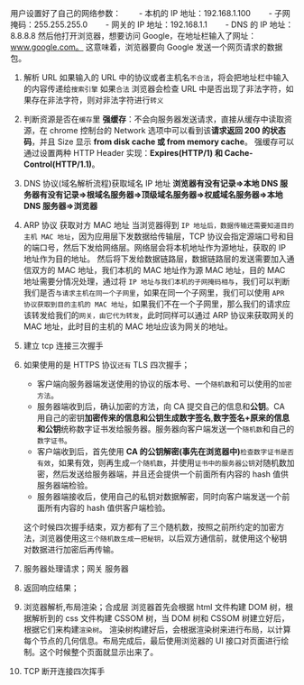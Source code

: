 用户设置好了自己的网络参数：
　　- 本机的 IP 地址：192.168.1.100
　　- 子网掩码：255.255.255.0
　　- 网关的 IP 地址：192.168.1.1
　　- DNS 的 IP 地址：8.8.8.8
然后他打开浏览器，想要访问 Google，在地址栏输入了网址：www.google.com。
这意味着，浏览器要向 Google 发送一个网页请求的数据包。

1. 解析 URL
   如果输入的 URL 中的协议或者主机名`不合法`，将会把地址栏中输入的内容传递给`搜索引擎`
   如果`合法` 浏览器会检查 URL 中是否出现了非法字符，如果存在非法字符，则对非法字符进行`转义`
2. 判断资源是否在`缓存`里
   **强缓存**：不会向服务器发送请求，直接从缓存中读取资源，在 chrome 控制台的 Network 选项中可以看到该**请求返回 200 的状态码**，并且 Size 显示 **from disk cache 或 from memory cache**。
   强缓存可以通过设置两种 HTTP Header 实现：**Expires(HTTP/1) 和 Cache-Control(HTTP/1.1)**。
3. DNS 协议(域名解析流程)获取域名 IP 地址
   **浏览器有没有记录=>本地 DNS 服务器有没有记录=>根域名服务器=>顶级域名服务器=>权威域名服务器=>本地 DNS 服务器=>浏览器**
4. ARP 协议 获取对方 MAC 地址
   当浏览器得到 `IP 地址后，数据传输还需要知道目的主机 MAC 地址`，因为应用层下发数据给传输层，TCP 协议会指定源端口号和目的端口号，然后下发给网络层。网络层会将本机地址作为源地址，获取的 IP 地址作为目的地址。
   然后将下发给数据链路层，数据链路层的发送需要加入通信双方的 MAC 地址，我们本机的 MAC 地址作为源 MAC 地址，目的 MAC 地址需要分情况处理，通过将 `IP 地址与我们本机的子网掩码相与`，我们可以判断我们是否`与请求主机在同一个子网里`，如果在同一个子网里，我们可以使用 `APR 协议获取到目的主机的 MAC 地址`，如果我们不在一个子网里，那么我们的请求应该转发给我们的`网关，由它代为转发`，此时同样可以通过 ARP 协议来获取网关的 MAC 地址，此时目的主机的 MAC 地址应该为网关的地址。
5. 建立 tcp 连接三次握手
6. 如果使用的是 HTTPS 协议`还有` TLS 四次握手；

   - 客户端向服务器端发送使用的协议的版本号、一个`随机数`和可以使用的`加密方法`。

   <!-- 非对称加密阶段 -->

   - 服务器端收到后，确认加密的方法，向 CA 提交自己的信息和**公钥**。CA 用自己的密钥**加密传来的信息和公钥生成数字签名**,**数字签名+原来的信息和公钥**统称数字证书发给服务器。服务器向客户端发送一个`随机数`和自己的`数字证书`。
   - 客户端收到后，首先使用 **CA 的公钥解密(事先在浏览器中)**`检查数字证书是否有效`，如果有效，则再生成`一个随机数`，并使用`证书中的服务器公钥`对随机数加密，然后发送给服务器端，并且还会提供一个前面所有内容的 hash 值供服务器端检验。
   - 服务器端接收后，使用自己的私钥对数据解密，同时向客户端发送一个前面所有内容的 hash 值供客户端检验。

   <!-- 对称加密阶段 -->

   这个时候四次握手结束，双方都有了三个随机数，按照之前所约定的加密方法，浏览器使用这`三个随机数生成一把秘钥`，以后双方通信前，就使用这个秘钥对数据进行加密后再传输。

7. 服务器处理请求；网关 服务器
8. 返回响应结果；
9. 浏览器解析,布局渲染；合成层
   浏览器首先会根据 html 文件构建 DOM 树，根据解析到的 css 文件构建 CSSOM 树，当 DOM 树和 CSSOM 树建立好后，根据它们来构建`渲染树`。
   渲染树构建好后，会根据渲染树来进行布局，以计算每个节点的几何信息。布局完成后，最后使用浏览器的 UI 接口对页面进行绘制。这个时候整个页面就显示出来了。

10. TCP 断开连接四次挥手
